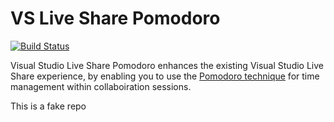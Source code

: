 # VS Live Share Pomodoro

[![Build Status](https://dev.azure.com/vsls-contrib/vsls-contrib/_apis/build/status/vsls-contrib.pomodoro?branchName=master)](https://dev.azure.com/vsls-contrib/vsls-contrib/_build/latest?definitionId=3&branchName=master)

Visual Studio Live Share Pomodoro enhances the existing Visual Studio Live Share experience, by enabling you to use the [Pomodoro technique](https://francescocirillo.com/pages/pomodoro-technique) for time management within collaboiration sessions.


This is a fake repo